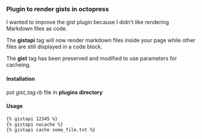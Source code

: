 ### Plugin to render gists in octopress

I wanted to improve the gist plugin because I didn't like rendering Markdown files as code.

The **gistapi** tag will now render markdown files inside your page while other files are still displayed in a code block.

The **gist** tag has been preserved and modified to use parameters for cacheing.

#### Installation

put *gist_tag.rb* file in **plugins directory**

#### Usage

``` markdown
{% gistapi 12345 %}
{% gistapi nocache %}
{% gistapi cache some_file.txt %}
```
